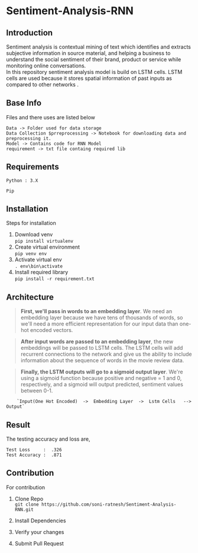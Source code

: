 # Sentiment-Analysis-RNN
## Introduction
Sentiment analysis is contextual mining of text which identifies and extracts subjective information in source material, and helping a business to understand the social sentiment of their brand, product or service while monitoring online conversations.
<br>
In this repository sentiment analysis model is build on LSTM cells. LSTM cells are used because it stores spatial information of past inputs as compared to other networks . 
## Base Info
Files and there uses are listed below
     
    Data -> Folder used for data storage
    Data Collection $prreprocessing -> Notebook for downloading data and preprocessing it.
    Model -> Contains code for RNN Model
    requirement -> txt file containg required lib
## Requirements

`Python : 3.X`

`Pip`

## Installation
Steps for installation
1. Download venv<br>
`pip install virtualenv`
2. Create virtual environment<br>
`pip venv env`
3. Activate virtual env<br>
`. env\bin\activate`
4. Install required library<br>
`pip install -r requirement.txt`  

## Architecture
> **First, we'll pass in words to an embedding layer**. We need an embedding layer because we have tens of thousands of words, so we'll need a more efficient representation for our input data than one-hot encoded vectors. 

> **After input words are passed to an embedding layer**, the new embeddings will be passed to LSTM cells. The LSTM cells will add recurrent connections to the network and give us the ability to include information about the sequence of words in the movie review data. 

> **Finally, the LSTM outputs will go to a sigmoid output layer**. We're using a sigmoid function because positive and negative = 1 and 0, respectively, and a sigmoid will output predicted, sentiment values between 0-1. 

        `Input(One Hot Encoded)  ->  Embedding Layer  ->  Lstm Cells   --> Output`

## Result
The testing accuracy and loss are,<br>

    Test Loss     :  .326
    Test Accuracy :  .871

## Contribution
For contribution 

1. Clone Repo<br>
`git clone https://github.com/soni-ratnesh/Sentiment-Analysis-RNN.git`
2. Install Dependencies <br>

3. Verify your changes

4. Submit Pull Request

